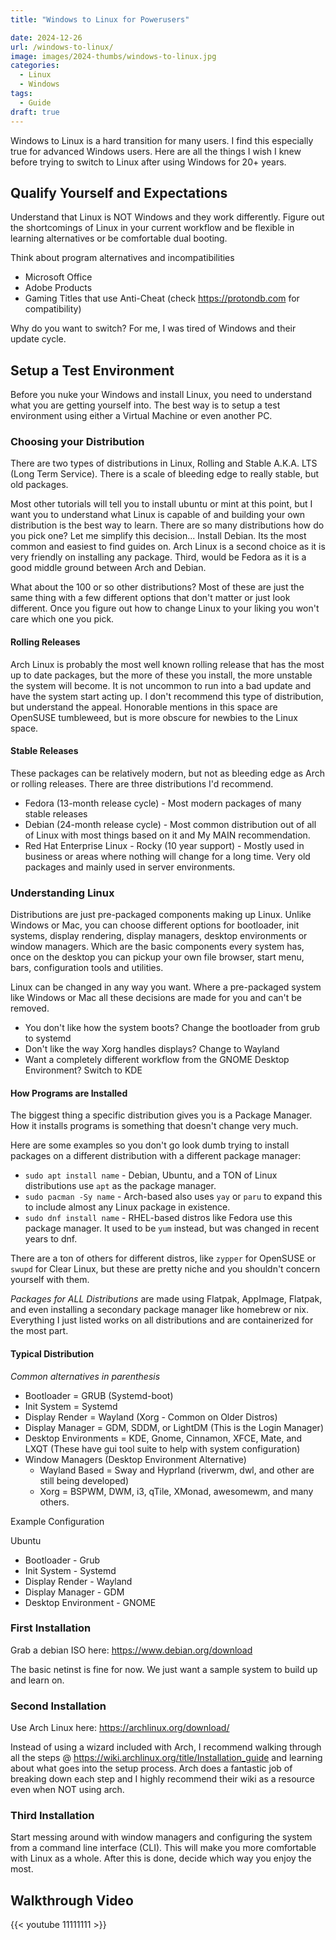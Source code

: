 ```yaml
---
title: "Windows to Linux for Powerusers"

date: 2024-12-26
url: /windows-to-linux/
image: images/2024-thumbs/windows-to-linux.jpg
categories:
  - Linux
  - Windows
tags:
  - Guide
draft: true
---
```

Windows to Linux is a hard transition for many users. I find this especially true for advanced Windows users. Here are all the things I wish I knew before trying to switch to Linux after using Windows for 20+ years.
<!--more-->

## Qualify Yourself and Expectations

Understand that Linux is NOT Windows and they work differently. Figure out the shortcomings of Linux in your current workflow and be flexible in learning alternatives or be comfortable dual booting.

Think about program alternatives and incompatibilities
- Microsoft Office
- Adobe Products
- Gaming Titles that use Anti-Cheat (check <https://protondb.com> for compatibility)

Why do you want to switch? For me, I was tired of Windows and their update cycle. 

## Setup a Test Environment

Before you nuke your Windows and install Linux, you need to understand what you are getting yourself into. The best way is to setup a test environment using either a Virtual Machine or even another PC.

### Choosing your Distribution

There are two types of distributions in Linux, Rolling and Stable A.K.A. LTS (Long Term Service). There is a scale of bleeding edge to really stable, but old packages.

Most other tutorials will tell you to install ubuntu or mint at this point, but I want you to understand what Linux is capable of and building your own distribution is the best way to learn. There are so many distributions how do you pick one? Let me simplify this decision... Install Debian. Its the most common and easiest to find guides on. Arch Linux is a second choice as it is very friendly on installing any package. Third, would be Fedora as it is a good middle ground between Arch and Debian.

What about the 100 or so other distributions? Most of these are just the same thing with a few different options that don't matter or just look different. Once you figure out how to change Linux to your liking you won't care which one you pick.

#### Rolling Releases

Arch Linux is probably the most well known rolling release that has the most up to date packages, but the more of these you install, the more unstable the system will become. It is not uncommon to run into a bad update and have the system start acting up. I don't recommend this type of distribution, but understand the appeal. Honorable mentions in this space are OpenSUSE tumbleweed, but is more obscure for newbies to the Linux space.

#### Stable Releases

These packages can be relatively modern, but not as bleeding edge as Arch or rolling releases. There are three distributions I'd recommend. 

- Fedora (13-month release cycle) - Most modern packages of many stable releases
- Debian (24-month release cycle) - Most common distribution out of all of Linux with most things based on it and My MAIN recommendation.
- Red Hat Enterprise Linux - Rocky (10 year support) - Mostly used in business or areas where nothing will change for a long time. Very old packages and mainly used in server environments.

### Understanding Linux

Distributions are just pre-packaged components making up Linux. Unlike Windows or Mac, you can choose different options for bootloader, init systems, display rendering, display managers, desktop environments or window managers. Which are the basic components every system has, once on the desktop you can pickup your own file browser, start menu, bars, configuration tools and utilities. 

Linux can be changed in any way you want. Where a pre-packaged system like Windows or Mac all these decisions are made for you and can't be removed. 

- You don't like how the system boots? Change the bootloader from grub to systemd
- Don't like the way Xorg handles displays? Change to Wayland
- Want a completely different workflow from the GNOME Desktop Environment? Switch to KDE

#### How Programs are Installed

The biggest thing a specific distribution gives you is a Package Manager. How it installs programs is something that doesn't change very much. 

Here are some examples so you don't go look dumb trying to install packages on a different distribution with a different package manager:

- `sudo apt install name` - Debian, Ubuntu, and a TON of Linux distributions use `apt` as the package manager.
- `sudo pacman -Sy name` - Arch-based also uses `yay` or `paru` to expand this to include almost any Linux package in existence. 
- `sudo dnf install name` - RHEL-based distros like Fedora use this package manager. It used to be `yum` instead, but was changed in recent years to dnf.

There are a ton of others for different distros, like `zypper` for OpenSUSE or `swupd` for Clear Linux, but these are pretty niche and you shouldn't concern yourself with them. 

*Packages for ALL Distributions* are made using Flatpak, AppImage, Flatpak, and even installing a secondary package manager like homebrew or nix. Everything I just listed works on all distributions and are containerized for the most part.

#### Typical Distribution

_Common alternatives in parenthesis_

- Bootloader = GRUB (Systemd-boot)
- Init System = Systemd
- Display Render = Wayland (Xorg - Common on Older Distros)
- Display Manager = GDM, SDDM, or LightDM (This is the Login Manager)
- Desktop Environments = KDE, Gnome, Cinnamon, XFCE, Mate, and LXQT (These have gui tool suite to help with system configuration)
- Window Managers (Desktop Environment Alternative)
  - Wayland Based = Sway and Hyprland (riverwm, dwl, and other are still being developed)
  - Xorg = BSPWM, DWM, i3, qTile, XMonad, awesomewm, and many others.

Example Configuration

Ubuntu 
- Bootloader - Grub
- Init System - Systemd
- Display Render - Wayland
- Display Manager - GDM
- Desktop Environment - GNOME

### First Installation

Grab a debian ISO here: <https://www.debian.org/download>

The basic netinst is fine for now. We just want a sample system to build up and learn on.

### Second Installation

Use Arch Linux here: <https://archlinux.org/download/>

Instead of using a wizard included with Arch, I recommend walking through all the steps @ <https://wiki.archlinux.org/title/Installation_guide> and learning about what goes into the setup process. Arch does a fantastic job of breaking down each step and I highly recommend their wiki as a resource even when NOT using arch. 

### Third Installation

Start messing around with window managers and configuring the system from a command line interface (CLI). This will make you more comfortable with Linux as a whole. After this is done, decide which way you enjoy the most.

## Walkthrough Video

{{< youtube 11111111 >}}

